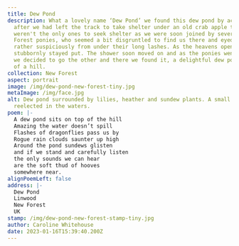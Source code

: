 ```yaml
---
title: Dew Pond
description: What a lovely name ‘Dew Pond’ we found this dew pond by accident
  after we had left the track to take shelter under an old crab apple tree. We
  weren't the only ones to seek shelter as we were soon joined by several New
  Forest ponies, who seemed a bit disgruntled to find us there and eyed us
  rather suspiciously from under their long lashes. As the heavens opened we all
  stubbornly stayed put. The shower soon moved on and as the ponies went one way
  we decided to go the other and there we found it, a delightful dew pond on top
  of a hill.
collection: New Forest
aspect: portrait
image: /img/dew-pond-new-forest-tiny.jpg
metaImage: /img/face.jpg
alt: Dew pond surrounded by lilies, heather and sundew plants. A small raincloud
  reelected in the waters.
poem: |-
  A dew pond sits on top of the hill
  Amazing the water doesn’t spill
  Flashes of dragonflies pass us by
  Rogue rain clouds saunter up high
  Around the pond sundews glisten
  and if we stand and carefully listen
  the only sounds we can hear
  are the soft thud of hooves
  somewhere near.
alignPoemLeft: false
address: |-
  Dew Pond
  Linwood
  New Forest
  UK
stamp: /img/dew-pond-new-forest-stamp-tiny.jpg
author: Caroline Whitehouse
date: 2023-01-16T15:39:40.200Z
---
```

